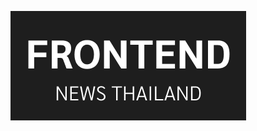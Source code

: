 ![image alt text](https://github.com/Frontend-News-Thailand/frontend-news-thailand/blob/main/public/og-logo.png?raw=true)